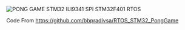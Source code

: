 ![PONG GAME STM32 ILI9341 SPI STM32F401 RTOS](https://github.com/user-attachments/assets/12d7ed53-635c-444e-b93e-482ff0e22b0a)

Code From https://github.com/bbpradivsa/RTOS_STM32_PongGame
